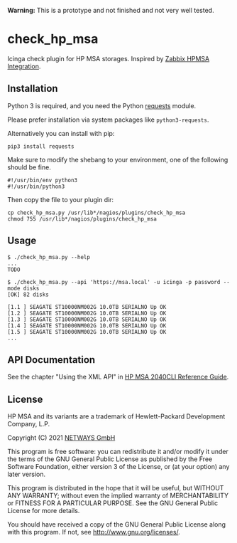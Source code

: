 **Warning:** This is a prototype and not finished and not very well tested.

# check_hp_msa

Icinga check plugin for HP MSA storages. Inspired by [Zabbix HPMSA Integration](https://github.com/asand3r/zbx-hpmsa).

## Installation

Python 3 is required, and you need the Python [requests](https://pypi.org/project/requests/) module.

Please prefer installation via system packages like `python3-requests`.

Alternatively you can install with pip:

    pip3 install requests

Make sure to modify the shebang to your environment, one of the following should be fine.

    #!/usr/bin/env python3
    #!/usr/bin/python3

Then copy the file to your plugin dir:

    cp check_hp_msa.py /usr/lib*/nagios/plugins/check_hp_msa
    chmod 755 /usr/lib*/nagios/plugins/check_hp_msa

<!--
Also see the [Icinga 2 example command](icinga2/command.conf).
-->

## Usage

```
$ ./check_hp_msa.py --help
...
TODO
```

```
$ ./check_hp_msa.py --api 'https://msa.local' -u icinga -p password --mode disks
[OK] 82 disks

[1.1 ] SEAGATE ST10000NM002G 10.0TB SERIALNO Up OK
[1.2 ] SEAGATE ST10000NM002G 10.0TB SERIALNO Up OK
[1.3 ] SEAGATE ST10000NM002G 10.0TB SERIALNO Up OK
[1.4 ] SEAGATE ST10000NM002G 10.0TB SERIALNO Up OK
[1.5 ] SEAGATE ST10000NM002G 10.0TB SERIALNO Up OK
...
```

## API Documentation

See the chapter "Using the XML API" in [HP MSA 2040CLI Reference Guide](https://support.hpe.com/hpesc/public/docDisplay?docId=emr_na-c03791989).

## License

HP MSA and its variants are a trademark of Hewlett-Packard Development Company, L.P.

Copyright (C) 2021 [NETWAYS GmbH](mailto:info@netways.de)

This program is free software: you can redistribute it and/or modify
it under the terms of the GNU General Public License as published by
the Free Software Foundation, either version 3 of the License, or
(at your option) any later version.

This program is distributed in the hope that it will be useful,
but WITHOUT ANY WARRANTY; without even the implied warranty of
MERCHANTABILITY or FITNESS FOR A PARTICULAR PURPOSE.  See the
GNU General Public License for more details.

You should have received a copy of the GNU General Public License
along with this program.  If not, see <http://www.gnu.org/licenses/>.
